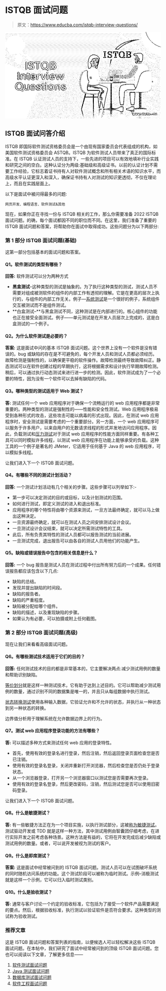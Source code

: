 # ISTQB 面试问题

> 原文：<https://www.educba.com/istqb-interview-questions/>

![ISTQB Interview Questions](img/03bc6c993cbce52c31e044f99924ef40.png)



## ISTQB 面试问答介绍

ISTQB 即国际软件测试资格委员会是一个由现有国家委员会代表组成的机构，如美国软件测试资格委员会 ASTQB。ISTQB 为软件测试人员带来了真正的国际标准。在 ISTQB 认证测试人员的支持下，一些先进的项目可以有效地填补行业实践和研究之间的空白。这种认证分为两级:基础级和高级证书。以前的认证计划不需要工作经验，它标志着证书持有人对软件测试概念和所有相关术语的知识水平，而高级水平认证更深入和深入，确保证书持有人对测试的知识更透彻，不仅在理论上，而且在实践层面上。

以下是面试中被问得最多的问题:

<small>网页开发、编程语言、软件测试&其他</small>

现在，如果你正在寻找一份与 ISTQB 相关的工作，那么你需要准备 2022 ISTQB 面试问题。的确，每个面试都因不同的职位而不同。在这里，我们准备了重要的 ISTQB 面试问题和答案，将帮助你在面试中取得成功。这些问题分为以下两部分:

### 第 1 部分 ISTQB 面试问题(基础)

这第一部分包括基本的面试问题和答案。

#### Q1。软件测试的类型有哪些？

**回答:**
软件测试可以分为两种方式

*   **黑盒测试**–这种类型的测试是抽象的。为了执行这种类型的测试，测试人员不需要对组成被测软件的组件的内部工作有透彻的理解。它是在更高的层次上执行的，与组件的内部工作无关。例子—[系统测试](https://www.educba.com/system-testing/)是一个很好的例子，系统组件交互被测试而不是组件测试。
*   **白盒测试–**与黑盒测试不同，这种测试是在内部进行的。核心组件的功能也正在接受全面测试。例子——单元测试是在开发人员层次上完成的，这是白盒测试的一个例子。

#### Q2。为什么软件测试是必要的？

**答案:**
这是面试中问的基本 ISTQB 面试问题。这个世界上没有一个软件是没有错误的。bug 或缺陷的存在是不可避免的，每个开发人员和测试人员都必须经历。故障检测是强制性的，以确保更平稳的软件操作。故障检测最终导致故障纠正。静态测试可以在软件创建过程的早期执行，这将根据需求和设计执行早期故障检测。稍后，可以通过执行动态测试来进行进一步的检测。因此，软件测试成为了一个必要的特性，因为没有一个软件可以去掉有缺陷的代码。

#### Q3。哪种类型的测试适用于 Web 测试？

**答:**
测试任何一个 web 应用程序对于确保一个流畅运行的 web 应用程序都是非常重要的。两种类型的测试是强制性的——性能和安全性测试。Web 应用程序极易受到各种形式的攻击，这些攻击可能以病毒的形式出现。因此，在测试 web 应用程序时，安全测试是需要考虑的一个重要部分。另一方面，一个 web 应用程序可以服务于许多用户，以来自用户的无数请求线程的形式并发地访问应用程序。因此，负载测试和[压力测试](https://www.educba.com/what-is-stress-testing/)对于测试 web 应用程序的性能方面同样重要。有各种工具可以同时模拟许多线程，以测试 web 应用程序在功能上能够承受的负载。这种工具的一个例子是著名的 JMeter，它适用于任何基于 Java 的 web 应用程序，可以模拟多线程。

让我们进入下一个 ISTQB 面试问题。

#### Q4。有哪些不同的测试计划活动？

**回答:**
一个测试计划活动有几个相关的步骤。这些步骤可以列举如下:-

*   第一步可以决定测试的目的或目标，以及计划测试的范围。
*   如何进行测试，即定义测试的进入和退出标准。
*   应用程序的哪个特性将由哪个资源来测试，一旦方法最终确定，就可以马上做出这种决定。
*   一旦资源最终确定，就可以在测试人员之间安排测试设计会议。
*   一旦测试设计会议结束，就可以决定所需测试特性的工具。
*   此后，所有负责其特性的测试人员都可以报告测试的当前进展。
*   一旦测试完成，退出报告可以由各自的测试人员用他们的功能产生。

#### Q5。缺陷或错误报告中包含的相关信息是什么？

**回答:**
一个 bug 报告是测试人员在测试过程中付出所有努力后的一个成果。任何错误报告都应该包含以下几点:

*   缺陷的总结。
*   发现并提出缺陷的时间段。
*   缺陷的报告者。
*   缺陷的严重程度。
*   缺陷被分配给哪个组件。
*   缺陷的描述，以及重现缺陷的步骤。
*   如果认为有必要，可以拍摄或附上任何截图。

### 第 2 部分 ISTQB 面试问题(高级)

现在让我们来看看高级面试问题。

#### Q6。有哪些测试技术适用于它们的目的？

**回答:**
任何测试技术的目的都是非常基本的，它主要解决两点:减少测试用例的数量和帮助识别缺陷。

[等价划分](https://www.educba.com/equivalence-partitioning/)就是这样一种测试技术，它有助于达到上述目的。它可以帮助减少测试用例的数量，通过识别不同的数据集是唯一的，并且只从每组数据中执行测试。

[状态转换测试](https://www.educba.com/state-transition-testing/)使用各种输入数据，它验证允许和不允许的状态，并执行从一种状态到另一种状态的转换。

边界值分析用于理解系统在允许数据边界上的行为。

#### Q7。测试 web 应用程序登录功能的方法有哪些？

**答:**
可以描述多种方式来测试任何 web 应用的登录特性。

*   首先，使用有效的登录名进行登录，然后注销，然后返回登录页面检查您是否已注销。
*   使用有效的登录名登录，关闭并重新打开浏览器，然后检查您是否仍处于登录状态。
*   从一个浏览器登录，打开另一个浏览器窗口以测试您是否需要再次登录。
*   使用有效的登录名登录，然后更改密码，注销，然后测试您是否可以使用旧密码登录。

让我们进入下一个 ISTQB 面试问题。

#### Q8。什么是敏捷测试？

**答:**
有一些敏捷方法正在为一个项目实施，以执行测试部分，这被[称为敏捷测试](https://www.educba.com/what-is-agile-testing/)。测试驱动开发或 TDD 就是这样一种方法，其中测试用例由智囊团仔细考虑，在进行实际开发之前考虑各种场景。这种方法是有益的，它将在开发完成后减少缺陷或测试用例的数量。或者，可以说开发被视为测试的客户。

#### Q9。什么是即席测试？

**答案:**
这是面试中经常被问到的 ISTQB 面试问题。测试人员可以在试图破坏系统的同时随机访问系统的功能。这个测试阶段可以被称为临时测试。示例–消极测试就是这样一个示例，它可以归入临时测试类别。

#### Q10。什么是验收测试？

**答:**
通常与客户讨论一个约定的验收标准，它包括为了接受一个软件产品需要满足的要点。然后，根据验收标准，执行测试以验证软件是否符合要求。这种类型的测试称为验收测试。

### 推荐文章

这是 ISTQB 面试问题和答案列表的指南，以便候选人可以轻松解决这些 ISTQB 面试问题。在本帖中，我们研究了面试中经常被问到的顶级 ISTQB 面试问题。您也可以阅读以下文章，了解更多信息——

1.  [软件测试面试问题](https://www.educba.com/software-testing-interview-questions/)
2.  [Java 测试面试问题](https://www.educba.com/java-testing-interview-questions/)
3.  [数据库测试面试问题](https://www.educba.com/database-testing-interview-questions/)
4.  [软件工程面试问题](https://www.educba.com/software-engineering-interview-questions/)





